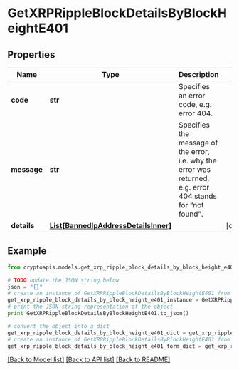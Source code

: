 # GetXRPRippleBlockDetailsByBlockHeightE401


## Properties
Name | Type | Description | Notes
------------ | ------------- | ------------- | -------------
**code** | **str** | Specifies an error code, e.g. error 404. | 
**message** | **str** | Specifies the message of the error, i.e. why the error was returned, e.g. error 404 stands for “not found”. | 
**details** | [**List[BannedIpAddressDetailsInner]**](BannedIpAddressDetailsInner.md) |  | [optional] 

## Example

```python
from cryptoapis.models.get_xrp_ripple_block_details_by_block_height_e401 import GetXRPRippleBlockDetailsByBlockHeightE401

# TODO update the JSON string below
json = "{}"
# create an instance of GetXRPRippleBlockDetailsByBlockHeightE401 from a JSON string
get_xrp_ripple_block_details_by_block_height_e401_instance = GetXRPRippleBlockDetailsByBlockHeightE401.from_json(json)
# print the JSON string representation of the object
print GetXRPRippleBlockDetailsByBlockHeightE401.to_json()

# convert the object into a dict
get_xrp_ripple_block_details_by_block_height_e401_dict = get_xrp_ripple_block_details_by_block_height_e401_instance.to_dict()
# create an instance of GetXRPRippleBlockDetailsByBlockHeightE401 from a dict
get_xrp_ripple_block_details_by_block_height_e401_form_dict = get_xrp_ripple_block_details_by_block_height_e401.from_dict(get_xrp_ripple_block_details_by_block_height_e401_dict)
```
[[Back to Model list]](../README.md#documentation-for-models) [[Back to API list]](../README.md#documentation-for-api-endpoints) [[Back to README]](../README.md)


